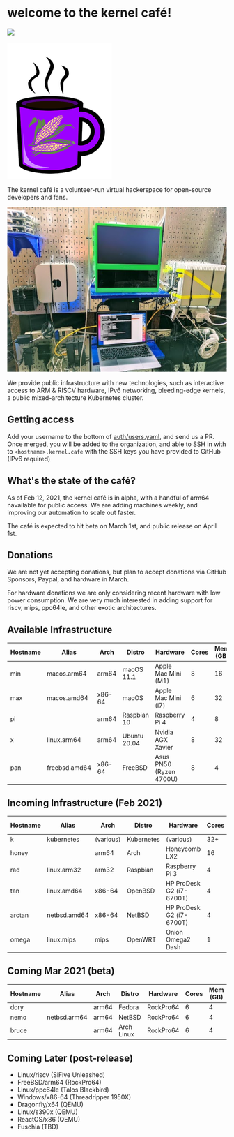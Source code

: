 # welcome to the kernel café!

<a href="https://discord.gg/s8nwgXQaKP"><img src="https://img.shields.io/discord/806023590348062750"></a>

<img src="docs/logo.png">

The kernel café is a volunteer-run virtual hackerspace for open-source developers and fans.

<img src="docs/photo.jpg">

We provide public infrastructure with new technologies, such as interactive access to ARM & RISCV hardware, IPv6 networking, bleeding-edge kernels, a public mixed-architecture Kubernetes cluster.

## Getting access

Add your username to the bottom of [auth/users.yaml](auth/users.yaml), and send us a PR. Once merged, you will be added to the organization, and able to SSH in with to `<hostname>.kernel.cafe` with the SSH keys you have provided to GitHub (IPv6 required)

## What's the state of the café?

As of Feb 12, 2021, the kernel café is in alpha, with a handful of arm64 navailable for public access. We are adding machines weekly, and improving our automation to scale out faster.

The café is expected to hit beta on March 1st, and public release on April 1st.

## Donations

We are not yet accepting donations, but plan to accept donations via GitHub Sponsors, Paypal, and hardware in March.

For hardware donations we are only considering recent hardware with low power consumption. We are very much interested in adding support for riscv, mips, ppc64le, and other exotic architectures.

## Available Infrastructure

| Hostname     | Alias       | Arch    | Distro          | Hardware                  | Cores | Mem (GB) |
| ------------ | ----------- | ------- | --------------- | ------------------------- | ----- | -------- |
| min       | macos.arm64 | arm64   | macOS 11.1      | Apple Mac Mini (M1)       | 8     | 16       |
| max         | macos.amd64     | x86-64    | macOS        | Apple Mac Mini (i7)        | 6     | 32  |     
| pi        |             | arm64   | Raspbian 10    | Raspberry Pi 4            | 4     | 8        |
| x         | linux.arm64 | arm64   | Ubuntu 20.04    | Nvidia AGX Xavier         | 8     | 32       |
| pan     | freebsd.amd64   | x86-64    | FreeBSD      | Asus PN50 (Ryzen 4700U)    | 8     | 4         |

## Incoming Infrastructure (Feb 2021)

| Hostname     | Alias           | Arch      | Distro       | Hardware                   | Cores |  Mem (GB) |
| ------------ | --------------- | --------- | ------------ | -------------------------- | ----- | --------- |
| k             | kubernetes      | (various) | Kubernetes   | (various)                  | 32+   | 100+      |
| honey        |                 | arm64     | Arch        | Honeycomb LX2              | 16    | 64        |
| rad     | linux.arm32     | arm32     | Raspbian     | Raspberry Pi 3             | 4     | 2         |
| tan        | linux.amd64     | x86-64    | OpenBSD        | HP ProDesk G2 (i7-6700T)   | 4     | 16        |
| arctan    | netbsd.amd64     | x86-64    | NetBSD        | HP ProDesk G2 (i7-6700T)   | 4     | 16        |
| omega      | linux.mips      | mips      | OpenWRT      | Onion Omega2 Dash          | 1     | 128MB     |

## Coming Mar 2021 (beta)

| Hostname     | Alias           | Arch      | Distro       | Hardware                   | Cores |  Mem (GB) |
| ------------ | --------------- | --------- | ------------ | -------------------------- | ----- | --------- |
| dory     |                 | arm64     | Fedora       | RockPro64                  | 6     | 4         |
| nemo  | netbsd.arm64    | arm64     | NetBSD       | RockPro64                  | 6     | 4         |
| bruce     |                 | arm64     | Arch Linux   | RockPro64                  | 6     | 4         |

## Coming Later (post-release)

* Linux/riscv (SiFive Unleashed)
* FreeBSD/arm64 (RockPro64)
* Linux/ppc64le (Talos Blackbird)
* Windows/x86-64 (Threadripper 1950X)
* Dragonfly/x64 (QEMU)
* Linux/s390x (QEMU)
* ReactOS/x86 (QEMU)
* Fuschia (TBD)
